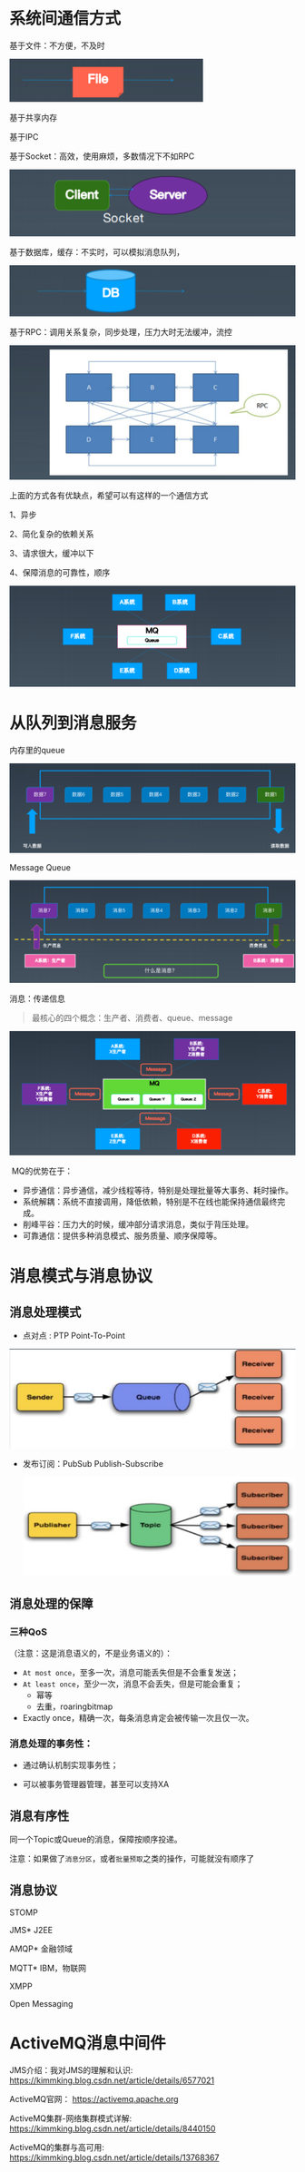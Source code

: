 

# 系统间通信方式 

基于文件：不方便，不及时

![image-20210109153434012](pic/image-20210109153434012.png)

基于共享内存

基于IPC

基于Socket：高效，使用麻烦，多数情况下不如RPC

![image-20210109153458642](pic/image-20210109153458642.png)

基于数据库，缓存：不实时，可以模拟消息队列，

![image-20210109153446719](pic/image-20210109153446719.png)

基于RPC：调用关系复杂，同步处理，压力大时无法缓冲，流控

![image-20210109153510582](pic/image-20210109153510582.png)



上面的方式各有优缺点，希望可以有这样的一个通信方式

1、异步

2、简化复杂的依赖关系

3、请求很大，缓冲以下

4、保障消息的可靠性，顺序

![image-20210109154050178](pic/image-20210109154050178.png)

# 从队列到消息服务

内存里的queue

<img src="pic/image-20210109154348955.png" alt="image-20210109154348955" style="zoom:50%;" />



Message Queue

<img src="pic/image-20210109154603118.png" alt="image-20210109154603118" style="zoom:50%;" />

消息：传递信息



>  最核心的四个概念：生产者、消费者、queue、message

![image-20210109160553349](pic/image-20210109160553349.png)



​	MQ的优势在于：

- 异步通信：异步通信，减少线程等待，特别是处理批量等大事务、耗时操作。
- 系统解耦：系统不直接调用，降低依赖，特别是不在线也能保持通信最终完成。
- 削峰平谷：压力大的时候，缓冲部分请求消息，类似于背压处理。
- 可靠通信：提供多种消息模式、服务质量、顺序保障等。





# 消息模式与消息协议

## 消息处理模式

- 点对点 : PTP Point-To-Point

<img src="pic/image-20210109164033553.png" alt="image-20210109164033553" style="zoom:80%;" />

- 发布订阅：PubSub   Publish-Subscribe

  <img src="pic/image-20210109164101803.png" alt="image-20210109164101803" style="zoom:80%;" />



## 消息处理的保障

###  三种QoS

（注意：这是消息语义的，不是业务语义的）：

- `At most once`，至多一次，消息可能丢失但是不会重复发送；
- `At least once`，至少一次，消息不会丢失，但是可能会重复；
  - 幂等
  - 去重，roaringbitmap
- Exactly once，精确一次，每条消息肯定会被传输一次且仅一次。 



### 消息处理的事务性：

- 通过确认机制实现事务性； 

- 可以被事务管理器管理，甚至可以支持XA



## 消息有序性

同一个Topic或Queue的消息，保障按顺序投递。 

注意：如果做了`消息分区`，或者`批量预取`之类的操作，可能就没有顺序了

## 消息协议



STOMP

JMS*  J2EE

AMQP*  金融领域

MQTT*   IBM，物联网

XMPP 

Open Messaging

# ActiveMQ消息中间件

JMS介绍：我对JMS的理解和认识: https://kimmking.blog.csdn.net/article/details/6577021 

ActiveMQ官网： https://activemq.apache.org 

ActiveMQ集群-网络集群模式详解: https://kimmking.blog.csdn.net/article/details/8440150 

ActiveMQ的集群与高可用: https://kimmking.blog.csdn.net/article/details/13768367


